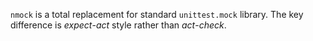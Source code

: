 `nmock` is a total replacement for standard `unittest.mock` library. The key difference is _expect_-_act_ style rather than _act_-_check_.
